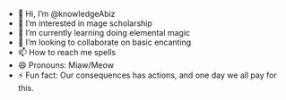 - 👋 Hi, I’m @knowledgeAbiz
- 👀 I’m interested in mage scholarship
- 🌱 I’m currently learning doing elemental magic
- 💞️ I’m looking to collaborate on basic encanting
- 📫 How to reach me spells
- 😄 Pronouns: Miaw/Meow
- ⚡ Fun fact: Our consequences has actions, and one day we all pay for this.

<!---
knowledgeDan/knowledgeDan is a ✨ special ✨ repository because its `README.md` (this file) appears on your GitHub profile.
You can click the Preview link to take a look at your changes.
--->
